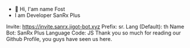 - 👋 Hi, I'am name Fost
- I am Developer SanRx Plus

Invite: https://invite.sanrx.jigot-bot.xyz
Prefix: sr.
Lang (Default): th
Name Bot: SanRx Plus
Language Code: JS
Thank you so much for reading our Github Profile, you guys have seen us here.
